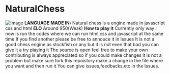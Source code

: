 # NaturalChess
![image](https://user-images.githubusercontent.com/87407052/125895796-1e1a333f-a69c-4275-9717-28be7cc51750.png)
**LANGUAGE MADE IN:**
Natural chess is a engine made in javascript css and html
**ELO**
Around 950(Weak)
**How to play it**
Currently only way I now is run the codes where we can run html,css and javascript at the same time.If you find another please be free to annouce it in Issues
It is not a good chess engine as stockfish or any but it is not even that bad you can give it a try playing it 
The source is open feel free to make your own contributing is always appreciated so if you could make changes it is not a problem but make sure fork this repoistory make a change in the file where you want and then run it
You can give issues,feedbacks,etc in the Issues.

